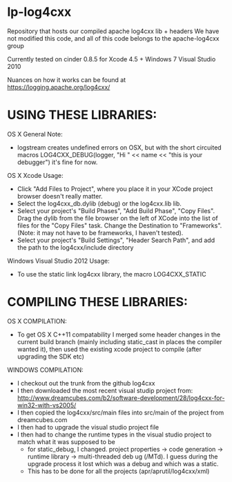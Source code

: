 lp-log4cxx
=======

Repository that hosts our compiled apache log4cxx lib + headers
We have not modified this code, and all of this code belongs to the apache-log4cxx group

Currently tested on cinder 0.8.5 for Xcode 4.5 + Windows 7 Visual Studio 2010

Nuances on how it works can be found at
https://logging.apache.org/log4cxx/

USING THESE LIBRARIES:
======

OS X General Note:
- logstream creates undefined errors on OSX, but with the short circuited macros LOG4CXX_DEBUG(logger, "Hi " << name << "this is your debugger") it's fine for now.

OS X Xcode Usage:
- Click "Add Files to Project", where you place it in your XCode project browser doesn't really matter.
- Select the log4cxx_db.dylib (debug) or the log4cxx.lib lib.
- Select your project's "Build Phases", "Add Build Phase", "Copy Files".  Drag the dylib from the file browser on the left of XCode into the list of files for the "Copy Files" task.  Change the Destination to "Frameworks".  (Note: it may not have to be frameworks, I haven't tested).
- Select your project's "Build Settings", "Header Search Path", and add the path to the log4cxx/include directory

Windows Visual Studio 2012 Usage:

- To use the static link log4cxx library, the macro LOG4CXX_STATIC



COMPILING THESE LIBRARIES:
======

OS X COMPILATION:
- To get OS X C++11 compatability I merged some header changes in the current build branch (mainly including static_cast in places the compiler wanted it), then used the existing xcode project to compile (after upgrading the SDK etc)

WINDOWS COMPILATION:
- I checkout out the trunk from the github log4cxx
- I then downloaded the most recent visual studip project from: http://www.dreamcubes.com/b2/software-development/28/log4cxx-for-win32-with-vs2005/
- I then copied the log4cxx/src/main files into src/main of the project from dreamcubes.com
- I then had to upgrade the visual studio project file
- I then had to change the runtime types in the visual studio project to match what it was supposed to be
  * for static_debug, I changed.  project properties -> code generation -> runtime library -> multi-threaded deb ug (/MTd).  I guess during the upgrade process it lost which was a debug and which was a static.
  * This has to be done for all the projects (apr/aprutil/log4cxx/xml)

